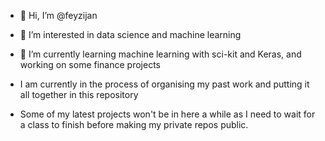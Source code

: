 - 👋 Hi, I’m @feyzijan
- 👀 I’m interested in data science and machine learning
- 🌱 I’m currently learning machine learning with sci-kit and Keras, and working on some finance projects

- I am currently in the process of organising my past work and putting it all together in this repository

- Some of my latest projects won't be in here a while as I need to wait for a class to finish before making my private repos public.
<!---
feyzijan/feyzijan is a ✨ special ✨ repository because its `README.md` (this file) appears on your GitHub profile.
You can click the Preview link to take a look at your changes.
--->
